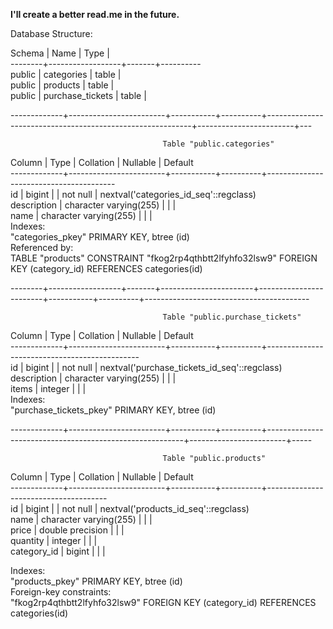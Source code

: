 **I'll create a better read.me in the future.**

Database Structure:

Schema |       Name       | Type  | \
--------+------------------+-------+---------- \
public | categories       | table |\
public | products         | table |\
public | purchase_tickets | table | 

-------------+------------------------+-----------+----------+-----------------------------------------------------------+------------------------+---

                                      Table "public.categories"
Column    |          Type          | Collation | Nullable |                Default\
-------------+------------------------+-----------+----------+----------------------------------------\
id          | bigint                 |           | not null | nextval('categories_id_seq'::regclass)\
description | character varying(255) |           |          |\
name        | character varying(255) |           |          |\
Indexes:\
"categories_pkey" PRIMARY KEY, btree (id)\
Referenced by:\
TABLE "products" CONSTRAINT "fkog2rp4qthbtt2lfyhfo32lsw9" FOREIGN KEY (category_id) REFERENCES categories(id)

--------+------------------+-------+-----------------------+------------------------+-----------+----------+-----------------------------------------

                                      Table "public.purchase_tickets"
Column    |          Type          | Collation | Nullable |                   Default\
-------------+------------------------+-----------+----------+----------------------------------------------\
id          | bigint                 |           | not null | nextval('purchase_tickets_id_seq'::regclass)\
description | character varying(255) |           |          |\
items       | integer                |           |          |\
Indexes:\
"purchase_tickets_pkey" PRIMARY KEY, btree (id)


-------------+------------------------+-----------+----------+---------------------------------------------------------+------------------------+-----

                                      Table "public.products"
Column    |          Type          | Collation | Nullable |               Default\
-------------+------------------------+-----------+----------+--------------------------------------\
id          | bigint                 |           | not null | nextval('products_id_seq'::regclass)\
name        | character varying(255) |           |          |\
price       | double precision       |           |          |\
quantity    | integer                |           |          |\
category_id | bigint                 |           |          |

Indexes:\
"products_pkey" PRIMARY KEY, btree (id)\
Foreign-key constraints:\
"fkog2rp4qthbtt2lfyhfo32lsw9" FOREIGN KEY (category_id) REFERENCES categories(id)
